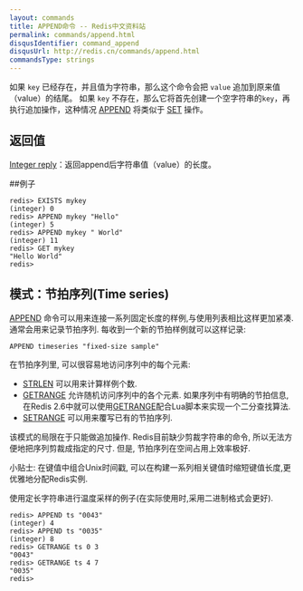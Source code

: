 ```yaml
---
layout: commands
title: APPEND命令 -- Redis中文资料站
permalink: commands/append.html
disqusIdentifier: command_append
disqusUrl: http://redis.cn/commands/append.html
commandsType: strings
---
```


如果 `key` 已经存在，并且值为字符串，那么这个命令会把 `value` 追加到原来值（value）的结尾。 如果 `key` 不存在，那么它将首先创建一个空字符串的`key`，再执行追加操作，这种情况 [APPEND](/ommands/append.html) 将类似于 [SET](/ommands/set.html) 操作。


## 返回值

[Integer reply](/topics/protocol.html#integer-reply)：返回append后字符串值（value）的长度。

##例子

	redis> EXISTS mykey
	(integer) 0
	redis> APPEND mykey "Hello"
	(integer) 5
	redis> APPEND mykey " World"
	(integer) 11
	redis> GET mykey
	"Hello World"
	redis>

## 模式：节拍序列(Time series)

[APPEND](/ommands/append.html) 命令可以用来连接一系列固定长度的样例,与使用列表相比这样更加紧凑. 通常会用来记录节拍序列. 每收到一个新的节拍样例就可以这样记录:

	APPEND timeseries "fixed-size sample"

在节拍序列里, 可以很容易地访问序列中的每个元素:

- [STRLEN](commands/strlen.html) 可以用来计算样例个数.
- [GETRANGE](/commands/getrange.html) 允许随机访问序列中的各个元素. 如果序列中有明确的节拍信息, 在Redis 2.6中就可以使用[GETRANGE](/commands/getrange.html)配合Lua脚本来实现一个二分查找算法.
- [SETRANGE](/commands/setrange.html) 可以用来覆写已有的节拍序列.

该模式的局限在于只能做追加操作. Redis目前缺少剪裁字符串的命令, 所以无法方便地把序列剪裁成指定的尺寸. 但是, 节拍序列在空间占用上效率极好.

小贴士: 在键值中组合Unix时间戳, 可以在构建一系列相关键值时缩短键值长度,更优雅地分配Redis实例.

使用定长字符串进行温度采样的例子(在实际使用时,采用二进制格式会更好).

	redis> APPEND ts "0043"
	(integer) 4
	redis> APPEND ts "0035"
	(integer) 8
	redis> GETRANGE ts 0 3
	"0043"
	redis> GETRANGE ts 4 7
	"0035"
	redis>
